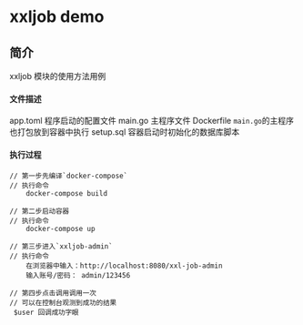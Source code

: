 # xxljob demo

## 简介
xxljob 模块的使用方法用例

#### 文件描述
app.toml 程序启动的配置文件
main.go  主程序文件
Dockerfile `main.go`的主程序也打包放到容器中执行
setup.sql 容器启动时初始化的数据库脚本

#### 执行过程
```
// 第一步先编译`docker-compose`
// 执行命令
    docker-compose build

// 第二步启动容器
// 执行命令
    docker-compose up

// 第三步进入`xxljob-admin`
// 执行命令
    在浏览器中输入：http://localhost:8080/xxl-job-admin
    输入账号/密码： admin/123456

// 第四步点击调用调用一次
// 可以在控制台观测到成功的结果
 $user 回调成功字眼
```